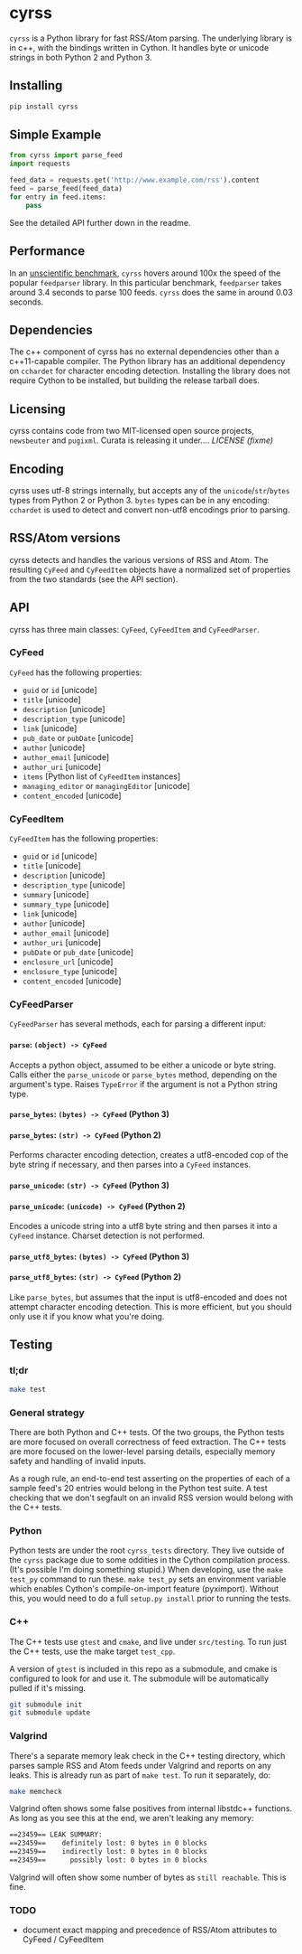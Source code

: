 # cyrss

`cyrss` is a Python library for fast RSS/Atom parsing.
The underlying library is in c++, with the bindings written in Cython.
It handles byte or unicode strings in both Python 2 and Python 3.

## Installing
```bash
pip install cyrss
```

## Simple Example
```python
from cyrss import parse_feed
import requests

feed_data = requests.get('http://www.example.com/rss').content
feed = parse_feed(feed_data)
for entry in feed.items:
    pass

```
See the detailed API further down in the readme.


## Performance
In an [unscientific benchmark](./bench.py), `cyrss` hovers around 100x the speed of the popular `feedparser` library.
In this particular benchmark, `feedparser` takes around 3.4 seconds to parse 100 feeds.  `cyrss` does the same in around 0.03 seconds.

## Dependencies
The c++ component of cyrss has no external dependencies other than a c++11-capable compiler.
The Python library has an additional dependency on `cchardet` for character encoding detection.  Installing the library does not require Cython to be installed, but building the release tarball does.

## Licensing
cyrss contains code from two MIT-licensed open source projects, `newsbeuter` and `pugixml`.  Curata is releasing it under.... *LICENSE (fixme)*

## Encoding
cyrss uses utf-8 strings internally, but accepts any of the `unicode`/`str`/`bytes` types from Python 2 or Python 3.  `bytes` types can be in any encoding: `cchardet` is used to detect and convert non-utf8 encodings prior to parsing.

## RSS/Atom versions
cyrss detects and handles the various versions of RSS and Atom.  The resulting `CyFeed` and `CyFeedItem` objects have a normalized set of properties from the two standards (see the API section).


## API
cyrss has three main classes: `CyFeed`, `CyFeedItem` and `CyFeedParser`.

### CyFeed
`CyFeed` has the following properties:
* `guid` or `id` [unicode]
* `title` [unicode]
* `description` [unicode]
* `description_type` [unicode]
* `link` [unicode]
* `pub_date` or `pubDate` [unicode]
* `author` [unicode]
* `author_email` [unicode]
* `author_uri` [unicode]
* `items` [Python list of `CyFeedItem` instances]
* `managing_editor` or `managingEditor` [unicode]
* `content_encoded` [unicode]


### CyFeedItem
`CyFeedItem` has the following properties:
* `guid` or `id` [unicode]
* `title` [unicode]
* `description` [unicode]
* `description_type` [unicode]
* `summary` [unicode]
* `summary_type` [unicode]
* `link` [unicode]
* `author` [unicode]
* `author_email` [unicode]
* `author_uri` [unicode]
* `pubDate` or `pub_date` [unicode]
* `enclosure_url` [unicode]
* `enclosure_type` [unicode]
* `content_encoded` [unicode]

### CyFeedParser
`CyFeedParser` has several methods, each for parsing a different input:

#### `parse`: `(object) -> CyFeed`
Accepts a python object, assumed to be either a unicode or byte string.
Calls either the `parse_unicode` or `parse_bytes` method, depending on the argument's type.  Raises `TypeError` if the argument is not a Python string type.

#### `parse_bytes`: `(bytes) -> CyFeed` (Python 3)
#### `parse_bytes`: `(str) -> CyFeed` (Python 2)
Performs character encoding detection, creates a utf8-encoded cop of the byte string if necessary, and then parses into a `CyFeed` instances.

#### `parse_unicode`: `(str) -> CyFeed` (Python 3)
#### `parse_unicode`: `(unicode) -> CyFeed` (Python 2)
Encodes a unicode string into a utf8 byte string and then parses it into a `CyFeed` instance.  Charset detection is not performed.

#### `parse_utf8_bytes`: `(bytes) -> CyFeed` (Python 3)
#### `parse_utf8_bytes`: `(str) -> CyFeed` (Python 2)
Like `parse_bytes`, but assumes that the input is utf8-encoded and does not attempt character encoding detection.  This is more efficient, but you should only use it if you know what you're doing.


## Testing

### tl;dr

```bash
make test
```



### General strategy
There are both Python and C++ tests.  Of the two groups, the Python tests are more focused on overall correctness of feed extraction.  The C++ tests are more focused on the lower-level parsing details, especially memory safety and handling of invalid inputs.

As a rough rule, an end-to-end test asserting on the properties of each of a sample feed's 20 entries would belong in the Python test suite.  A test checking that we don't segfault on an invalid RSS version would belong with the C++ tests.

### Python
Python tests are under the root `cyrss_tests` directory.  They live outside of the `cyrss` package due to some oddities in the Cython compilation process.  (It's possible I'm doing something stupid.)
When developing, use the `make test_py` command to run these.  `make test_py` sets an environment variable which enables Cython's compile-on-import feature (pyximport). Without this, you would need to do a full `setup.py install` prior to running the tests.

### C++
The C++ tests use `gtest` and `cmake`, and live under `src/testing`.  To run just the C++ tests, use the make target `test_cpp`.

A version of `gtest` is included in this repo as a submodule, and cmake is configured to look for and use it.  The submodule will be automatically pulled if it's missing.

```bash
git submodule init
git submodule update
```

### Valgrind
There's a separate memory leak check in the C++ testing directory, which parses sample RSS and Atom feeds under Valgrind and reports on any leaks.  This is already run as part of `make test`.  To run it separately, do:

```bash
make memcheck
```

Valgrind often shows some false positives from internal libstdc++ functions.  As long as you see this at the end, we aren't leaking any memory:
```bash
==23459== LEAK SUMMARY:
==23459==    definitely lost: 0 bytes in 0 blocks
==23459==    indirectly lost: 0 bytes in 0 blocks
==23459==      possibly lost: 0 bytes in 0 blocks
```

Valgrind will often show some number of bytes as `still reachable`.  This is fine.


### TODO

* document exact mapping and precedence of RSS/Atom attributes to CyFeed / CyFeedItem
